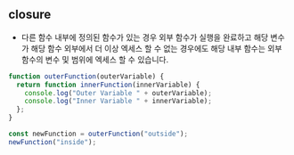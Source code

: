 ## closure

- 다른 함수 내부에 정의된 함수가 있는 경우 외부 함수가 실행을 완료하고 해당 변수가 해당 함수 외부에서 더 이상 엑세스 할 수 없는 경우에도 해당 내부 함수는 외부 함수의 변수 및 범위에 엑세스 할 수 있습니다.

```js
function outerFunction(outerVariable) {
  return function innerFunction(innerVariable) {
    console.log("Outer Variable " + outerVariable);
    console.log("Inner Variable " + innerVariable);
  };
}

const newFunction = outerFunction("outside");
newFunction("inside");
```
